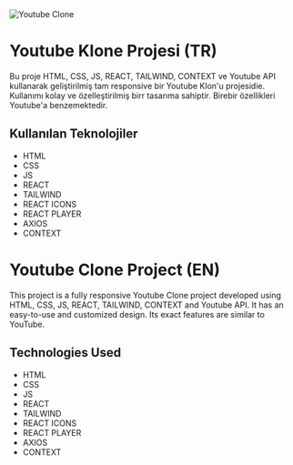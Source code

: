 <img src="./src/assets/img/animation.gif" alt="Youtube Clone">

# Youtube Klone Projesi (TR)

Bu proje HTML, CSS, JS, REACT, TAILWIND, CONTEXT ve Youtube API kullanarak geliştirilmiş tam responsive bir Youtube Klon'u projesidie. Kullanımı kolay ve özelleştirilmiş birr tasarıma sahiptir. Birebir özellikleri Youtube'a benzemektedir.

## Kullanılan Teknolojiler

- HTML
- CSS
- JS
- REACT
- TAILWIND
- REACT ICONS
- REACT PLAYER
- AXIOS
- CONTEXT

# Youtube Clone Project (EN)

This project is a fully responsive Youtube Clone project developed using HTML, CSS, JS, REACT, TAILWIND, CONTEXT and Youtube API. It has an easy-to-use and customized design. Its exact features are similar to YouTube.

## Technologies Used

- HTML
- CSS
- JS
- REACT
- TAILWIND
- REACT ICONS
- REACT PLAYER
- AXIOS
- CONTEXT